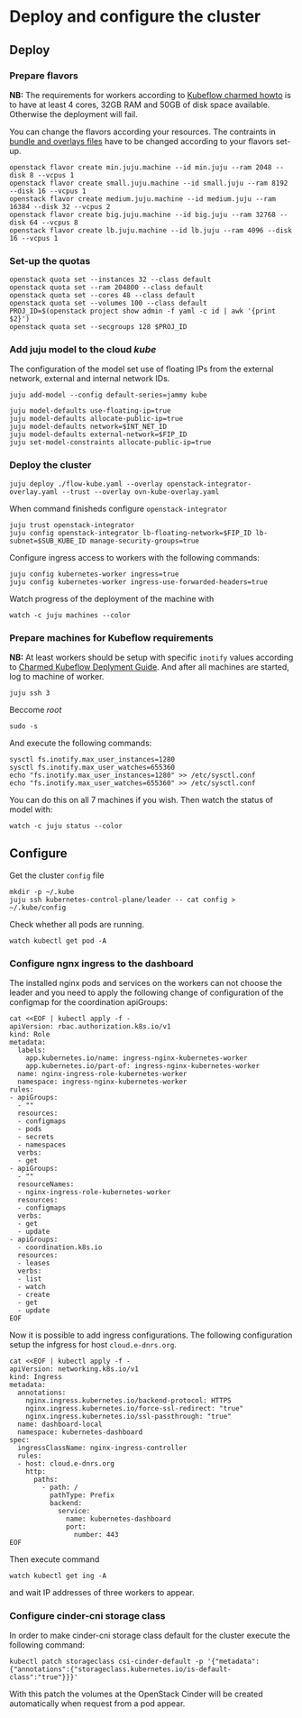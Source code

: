 # Deploy and configure the cluster
## Deploy
### Prepare flavors
**NB:** The requirements for workers according to [Kubeflow charmed howto](https://charmed-kubeflow.io/docs/get-started-with-charmed-kubeflow#heading--deploy-charmed-kubeflow) is to have at least 4 cores, 32GB RAM and 50GB of disk space available. Otherwise the deployment will fail.

You can change the flavors according your resources. The contraints in [bundle and overlays files](/scripts/bundles/kubeflow) have to be changed according to your flavors set-up.
```
openstack flavor create min.juju.machine --id min.juju --ram 2048 --disk 8 --vcpus 1
openstack flavor create small.juju.machine --id small.juju --ram 8192 --disk 16 --vcpus 1
openstack flavor create medium.juju.machine --id medium.juju --ram 16384 --disk 32 --vcpus 2
openstack flavor create big.juju.machine --id big.juju --ram 32768 --disk 64 --vcpus 8
openstack flavor create lb.juju.machine --id lb.juju --ram 4096 --disk 16 --vcpus 1
```
### Set-up the quotas
```
openstack quota set --instances 32 --class default
openstack quota set --ram 204800 --class default
openstack quota set --cores 48 --class default
openstack quota set --volumes 100 --class default
PROJ_ID=$(openstack project show admin -f yaml -c id | awk '{print $2}')
openstack quota set --secgroups 128 $PROJ_ID
```
### Add juju model to the cloud *kube*
The configuration of the model set use of floating IPs from the external network, external and internal network IDs.   
```
juju add-model --config default-series=jammy kube

juju model-defaults use-floating-ip=true
juju model-defaults allocate-public-ip=true
juju model-defaults network=$INT_NET_ID
juju model-defaults external-network=$FIP_ID
juju set-model-constraints allocate-public-ip=true
```
### Deploy the cluster
```
juju deploy ./flow-kube.yaml --overlay openstack-integrator-overlay.yaml --trust --overlay ovn-kube-overlay.yaml
```
When command finisheds configure `openstack-integrator`
```
juju trust openstack-integrator
juju config openstack-integrator lb-floating-network=$FIP_ID lb-subnet=$SUB_KUBE_ID manage-security-groups=true
```
Configure ingress access to workers with the following commands:
```
juju config kubernetes-worker ingress=true
juju config kubernetes-worker ingress-use-forwarded-headers=true
```
Watch progress of the deployment of the machine with 
```
watch -c juju machines --color
```
### Prepare machines for Kubeflow requirements 
**NB:** At least workers should be setup with specific `inotify` values according to [Charmed Kubeflow Deplyment Guide](https://charmed-kubeflow.io/docs/get-started-with-charmed-kubeflow#heading--deploy-charmed-kubeflow).
And after all machines are started, log to machine of worker.
```
juju ssh 3
```
Beccome *root*
```
sudo -s
```
And execute the following commands:
```
sysctl fs.inotify.max_user_instances=1280
sysctl fs.inotify.max_user_watches=655360
echo "fs.inotify.max_user_instances=1280" >> /etc/sysctl.conf
echo "fs.inotify.max_user_watches=655360" >> /etc/sysctl.conf
```
You can do this on all 7 machines if you wish.
Then watch the status of model with:
```
watch -c juju status --color
```
## Configure
Get the cluster `config` file
```
mkdir -p ~/.kube
juju ssh kubernetes-control-plane/leader -- cat config > ~/.kube/config
```
Check whether all pods are running.
```
watch kubectl get pod -A
```
### Configure ngnx ingress to the dashboard
The installed nginx pods and services on the workers can not choose the leader and you need to apply the following change of configuration of the configmap for the coordination apiGroups: 
```
cat <<EOF | kubectl apply -f -
apiVersion: rbac.authorization.k8s.io/v1
kind: Role
metadata:
  labels:
    app.kubernetes.io/name: ingress-nginx-kubernetes-worker
    app.kubernetes.io/part-of: ingress-nginx-kubernetes-worker
  name: nginx-ingress-role-kubernetes-worker
  namespace: ingress-nginx-kubernetes-worker
rules:
- apiGroups:
  - ""
  resources:
  - configmaps
  - pods
  - secrets
  - namespaces
  verbs:
  - get
- apiGroups:
  - ""
  resourceNames:
  - nginx-ingress-role-kubernetes-worker
  resources:
  - configmaps
  verbs:
  - get
  - update
- apiGroups:
  - coordination.k8s.io
  resources:
  - leases
  verbs:
  - list
  - watch
  - create
  - get
  - update
EOF
```
Now it is possible to add ingress configurations.
The following configuration setup the infgress for host `cloud.e-dnrs.org`.
```
cat <<EOF | kubectl apply -f -
apiVersion: networking.k8s.io/v1
kind: Ingress
metadata:
  annotations:
    nginx.ingress.kubernetes.io/backend-protocol: HTTPS
    nginx.ingress.kubernetes.io/force-ssl-redirect: "true"
    nginx.ingress.kubernetes.io/ssl-passthrough: "true"
  name: dashboard-local
  namespace: kubernetes-dashboard
spec:
  ingressClassName: nginx-ingress-controller
  rules:
  - host: cloud.e-dnrs.org
    http:
      paths:
        - path: /
          pathType: Prefix
          backend:
            service:
              name: kubernetes-dashboard
              port:
                number: 443  
EOF
```
Then execute command
```
watch kubectl get ing -A
```
and wait IP addresses of three workers to appear.
### Configure cinder-cni storage class
In order to make cinder-cni storage class default for the cluster execute the following command:
```
kubectl patch storageclass csi-cinder-default -p '{"metadata": {"annotations":{"storageclass.kubernetes.io/is-default-class":"true"}}}'
```
With this patch the volumes at the OpenStack Cinder will be created automatically when request from a pod appear.


